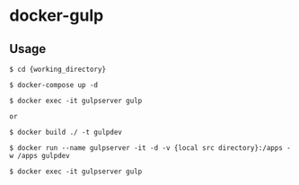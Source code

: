 # docker-gulp

## Usage

	$ cd {working_directory}

	$ docker-compose up -d

	$ docker exec -it gulpserver gulp

	or 

	$ docker build ./ -t gulpdev
	
	$ docker run --name gulpserver -it -d -v {local src directory}:/apps -w /apps gulpdev

	$ docker exec -it gulpserver gulp


